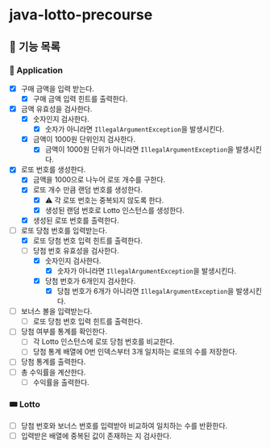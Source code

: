 # java-lotto-precourse

## 🚀 기능 목록

### 🎰 Application

- [x] 구매 금액을 입력 받는다.
  - [x] 구매 금액 입력 힌트를 출력한다.
- [x] 금액 유효성을 검사한다.
  - [x] 숫자인지 검사한다.
    - [x] 숫자가 아니라면 `IllegalArgumentException`을 발생시킨다.
  - [x] 금액이 1000원 단위인지 검사한다.
    - [x] 금액이 1000원 단위가 아니라면 `IllegalArgumentException`을 발생시킨다.
- [x] 로또 번호를 생성한다.
  - [x] 금액을 1000으로 나누어 로또 개수를 구한다.
  - [x] 로또 개수 만큼 랜덤 번호를 생성한다.
    - [x] ⚠️ 각 로또 번호는 중복되지 않도록 한다.
    - [x] 생성된 랜덤 번호로 Lotto 인스턴스를 생성한다.
  - [x] 생성된 로또 번호를 출력한다.
- [ ] 로또 당첨 번호를 입력받는다.
  - [x] 로또 당첨 번호 입력 힌트를 출력한다.
  - [ ] 당첨 번호 유효성을 검사한다.
    - [x] 숫자인지 검사한다.
      - [x] 숫자가 아니라면 `IllegalArgumentException`을 발생시킨다.
    - [x] 당첨 번호가 6개인지 검사한다.
      - [x] 당첨 번호가 6개가 아니라면 `IllegalArgumentException`을 발생시킨다.
- [ ] 보너스 볼을 입력받는다.
  - [ ] 로또 당첨 번호 입력 힌트를 출력한다.
- [ ] 당첨 여부를 통계를 확인한다.
  - [ ] 각 Lotto 인스턴스에 로또 당첨 번호를 비교한다.
  - [ ] 당첨 통계 배열에 0번 인덱스부터 3개 일치하는 로또의 수를 저장한다.
- [ ] 당첨 통계를 출력한다.
- [ ] 총 수익률을 계산한다.
  - [ ] 수익률을 출력한다.

### 🎟️ Lotto

- [ ] 당첨 번호와 보너스 번호를 입력받아 비교하여 일치하는 수를 반환한다.
- [ ] 입력받은 배열에 중복된 값이 존재하는 지 검사한다.
